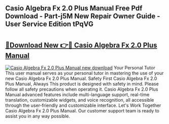 ## Casio Algebra Fx 2.0 Plus Manual Free Pdf Download - Part-j5M New Repair Owner Guide - User Service Edition tPqVG

# <h2><a href="http://cf24013.oget.top/?id=Casio+Algebra+Fx+2.0+Plus+Manual">🔗Download New 👉🔴 Casio Algebra Fx 2.0 Plus Manual</a></h2>

[![Casio Algebra Fx 2.0 Plus Manual new download](https://i.imgur.com/5g1atiW.png)](http://cf24013.oget.top/?id=Casio+Algebra+Fx+2.0+Plus+Manual)
Your Personal Tutor This user manual serves as your personal tutor in mastering the use of your new Casio Algebra Fx 2.0 Plus Manual. Safety First Casio Algebra Fx 2.0 Plus Manual, Always This product is designed with safety in mind. Please follow all safety precautions when operating it. Casio Algebra Fx 2.0 Plus Manual advanced features include multi-language support, real-time translation, customizable widgets, and voice recognition, all accessible through the user-friendly and customizable interface. Let's Work Together Casio Algebra Fx 2.0 Plus Manual. Our customer support team is ready to assist you in any way possible.
